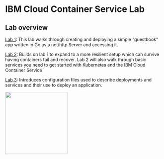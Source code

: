 # IBM Cloud Container Service Lab

## Lab overview

[Lab 1](Lab1): This lab walks through creating and deploying a simple "guestbook" app written in Go as a net/http Server and accessing it.

[Lab 2](Lab2): Builds on lab 1 to expand to a more resilient setup which can survive having containers fail and recover. Lab 2 will also walk through basic services you need to get started with Kubernetes and the IBM Cloud Container Service

[Lab 3](Lab3): Introduces configuration files used to describe deployments and services and their use to deploy an application.

<img src="https://kubernetes.io/images/favicon.png" width="200">
